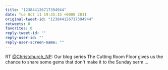 ```yaml
---
title: "123844126717394944"
date: Tue Oct 11 19:35:15 +0000 2011
original-tweet-id: "123844126717394944"
retweets: 0
favorites: 0
reply-tweet-id: ""
reply-user-id: ""
reply-user-screen-name: ""
---
```

RT <a href="https://twitter.com/Christchurch_NP">@Christchurch_NP</a>: Our blog series The Cutting Room Floor gives us the chance to share some gems that don't make it to the Sunday serm ...
